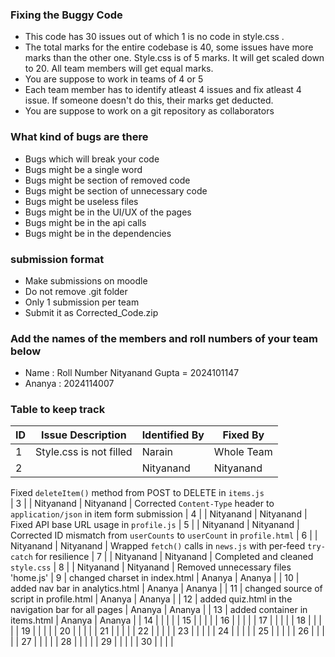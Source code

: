 ### Fixing the Buggy Code

- This code has 30 issues out of which 1 is no code in style.css . 
- The total marks for the entire codebase is 40, some issues have more marks than the other one. Style.css is of 5 marks. It will get scaled down to 20. All team members will get equal marks.
- You are suppose to work in teams of 4 or 5
- Each team member has to identify atleast 4 issues and fix atleast 4 issue. If someone doesn't do this, their marks get deducted.
- You are suppose to work on a git repository as collaborators

### What kind of bugs are there

- Bugs which will break your code
- Bugs might be a single word
- Bugs might be section of removed code
- Bugs might be section of unnecessary code
- Bugs might be useless files
- Bugs might be in the UI/UX of the pages
- Bugs might be in the api calls
- Bugs might be in the dependencies  

### submission format

- Make submissions on moodle
- Do not remove .git folder 
- Only 1 submission per team
- Submit it as Corrected_Code.zip

### Add the names of the members and roll numbers of your team below

- Name : Roll Number
Nityanand Gupta = 2024101147
- Ananya : 2024114007

### Table to keep track

| ID  | Issue Description                        | Identified By | Fixed By     |
|-----|------------------------------------------|---------------|--------------|
| 1   | Style.css is not filled                                    |         Narain |     Whole Team     |
| 2   |                                          | Nityanand  |       Nityanand       |
Fixed `deleteItem()` method from POST to DELETE in `items.js`   
| 3   |                                          |   Nityanand            |   Nityanand           |
Corrected `Content-Type` header to `application/json` in item form submission
| 4   |                                          |   Nityanand            |   Nityanand           |
 Fixed API base URL usage in `profile.js`
| 5   |                                          |   Nityanand            |      Nityanand        |
Corrected ID mismatch from `userCounts` to `userCount` in `profile.html`
| 6   |                                          |   Nityanand            |  Nityanand            |
Wrapped `fetch()` calls in `news.js` with per-feed `try-catch` for resilience
| 7   |                                          |   Nityanand            | Nityanand             |
Completed and cleaned `style.css`
| 8   |                                          |   Nityanand            |   Nityanand           |
 Removed unnecessary files 'home.js'
| 9   |                 changed charset in index.html                         |       Ananya        |       Ananya       |
| 10  |                  added nav bar in analytics.html                        |        Ananya       |       Ananya       |
| 11  |                    changed source of script in profile.html                      |       Ananya        |       Ananya       |
| 12  |                      added quiz.html in the navigation bar for all pages                    |       Ananya        |        Ananya      |
| 13  |                     added container in items.html                     |       Ananya        |      Ananya        |
| 14  |                                          |               |              |
| 15  |                                          |               |              |
| 16  |                                          |               |              |
| 17  |                                          |               |              |
| 18  |                                          |               |              |
| 19  |                                          |               |              |
| 20  |                                          |               |              |
| 21  |                                          |               |              |
| 22  |                                          |               |              |
| 23  |                                          |               |              |
| 24  |                                          |               |              |
| 25  |                                          |               |              |
| 26  |                                          |               |              |
| 27  |                                          |               |              |
| 28  |                                          |               |              |
| 29  |                                          |               |              |
| 30  |                                          |               |              |
